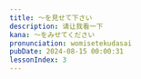 ```yaml
---
title: 〜を見せて下さい
description: 请让我看一下
kana: 〜をみせてください
pronunciation: womisetekudasai
pubDate: 2024-08-15 00:00:31
lessonIndex: 3
---
```

